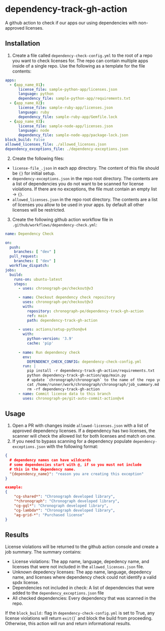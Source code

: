 #  dependency-track-gh-action

A github action to check if our apps our using dependencies with non-approved licenses. 

## Installation

1. Create a file called `dependency-check-config.yml` to the root of a repo you want to check licenses for. The repo can contain multiple apps inside of a single repo. Use the following as a template for the file contents:
```yaml
apps:
  - {app_name_01}:
      license_file: sample-python-app/licenses.json
      language: python
      dependency_file: sample-python-app/requirements.txt
  - {app_name_02}:
      license_file: sample-ruby-app/licenses.json
      language: ruby
      dependency_file: sample-ruby-app/Gemfile.lock
  - {app_name_03}:
      license_file: sample-node-app/licenses.json
      language: node
      dependency_file: sample-node-app/package-lock.json
block_build: False
allowed_licenses_file: ./allowed_licenses.json
dependency_exceptions_file: ./dependency-exceptions.json
```
2.  Create the following files:
- `license-file_.json` in each app directory. The content of this file should be `{}` for initial setup.
- `dependency-exceptions.json` in the repo root directory. The contents are a list of dependencies you do not want to be scanned for license violations. If there are no exceptions, the file must contain an empty list -> `{}`.
- `allowed_licenses.json` in the repo root directory. The contents are a list of licenses you allow to be used in your apps. by default all other licenses will be restricted. 

3. Create the following github action workflow file in `.github/workflows/dependency-check.yml`:
```yaml
name: Dependency Check

on:
  push:
    branches: [ "dev" ]
  pull_request:
    branches: [ "dev" ]
  workflow_dispatch:
jobs:
  build:
    runs-on: ubuntu-latest
    steps:
      - uses: chronograph-pe/checkout@v3

      - name: Checkout dependency check repository
        uses: chronograph-pe/checkout@v3
        with:
          repository: chronograph-pe/dependency-track-gh-action
          ref: main
          path: dependency-track-gh-action
      
      - uses: actions/setup-python@v4
        with:
          python-version: '3.9'
          cache: 'pip'
            
      - name: Run dependency check
        env:
          DEPENDENCY_CHECK_CONFIG: dependency-check-config.yml
        run: | 
          pip install -r dependency-track-gh-action/requirements.txt
          python dependency-track-gh-action/app/main.py
          # update `chronograph/chronograph` to the name of the repo you are scanning
          cat /home/runner/work/chronograph/chronograph/job_summary.md >> $GITHUB_STEP_SUMMARY
          rm -rf dependency-track-gh-action
      - name: Commit license data to this branch
        uses: chronograph-pe/git-auto-commit-action@v4
```

## Usage
1. Open a PR with changes inside `allowed-licenses.json` with a list of approved dependency licenses. If a dependency has two licenses, the scanner will check the allowed list for both licenses and match on one. 
2. If you need to bypass scanning for a dependency populate `dependency-exceptions.json` with the following format:
```json
{
  # dependency names can have wildcards
  # some dependencies start with @, if so you must not include
  # this in the dependency name. 
  "{dependency_name}": "reason you are creating this exception"
}

example:
{
    "cg-shared*": "Chronograph developed library",
    "*chronograph": "Chronograph developed library",
    "cg-gql*": "Chronograph developed library",
    "cg-lambda*": "Chronograph developed library",
    "ag-grid-*": "Purchased license"
}
```

## Results
License violations will be returned to the github action console and create a job summary. The summary contains:
- License violations: The app name, language, depedency name, and licenses that were not included in the `allowed_licenses.json` file.
- Unknown depedency licenses: The app name, language, depedency name, and licenses where dependency check could not identify a valid spdx license. 
- Dependencies not included in check: A list of dependencies that were added to the `dependency_exceptions.json` file
- All checked dependencies: Every dependency that was scanned in the repo. 

If the `block_build:` flag in `dependency-check-config.yml` is set to True, any license violations will return `exit(`)` and block the build from proceeding. Otherwise, this action will run and return informational results. 
